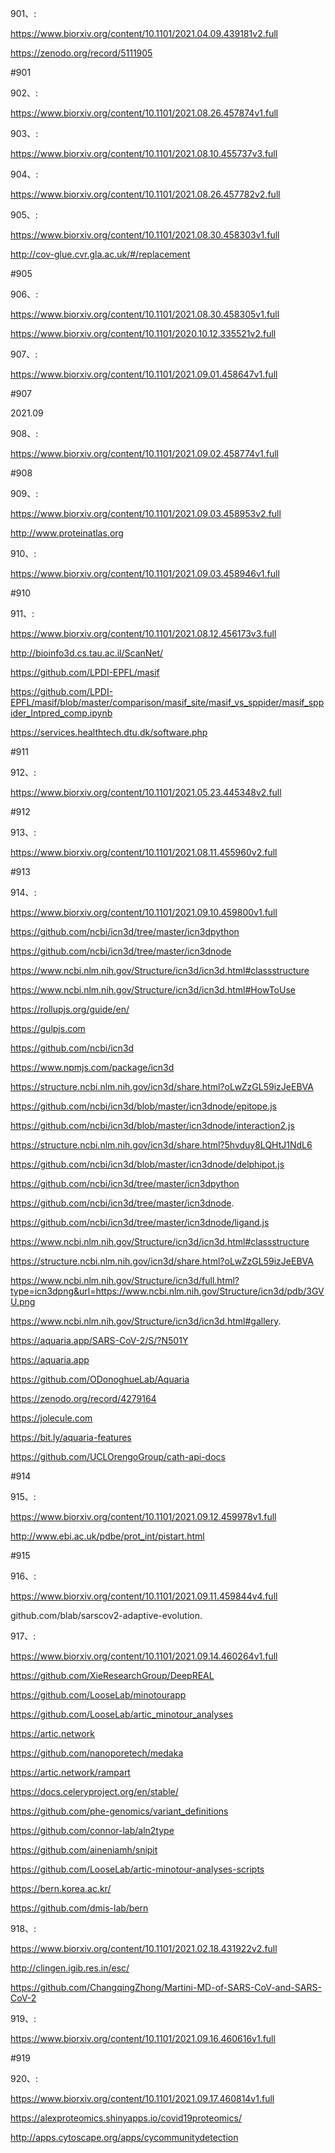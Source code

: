 












901、:


https://www.biorxiv.org/content/10.1101/2021.04.09.439181v2.full


https://zenodo.org/record/5111905


#901


902、:


https://www.biorxiv.org/content/10.1101/2021.08.26.457874v1.full


903、:


https://www.biorxiv.org/content/10.1101/2021.08.10.455737v3.full


904、:


https://www.biorxiv.org/content/10.1101/2021.08.26.457782v2.full


905、:


https://www.biorxiv.org/content/10.1101/2021.08.30.458303v1.full


http://cov-glue.cvr.gla.ac.uk/#/replacement


#905


906、:


https://www.biorxiv.org/content/10.1101/2021.08.30.458305v1.full


https://www.biorxiv.org/content/10.1101/2020.10.12.335521v2.full


907、:


https://www.biorxiv.org/content/10.1101/2021.09.01.458647v1.full


#907


2021.09


908、:


https://www.biorxiv.org/content/10.1101/2021.09.02.458774v1.full


#908


909、:


https://www.biorxiv.org/content/10.1101/2021.09.03.458953v2.full


http://www.proteinatlas.org


910、:


https://www.biorxiv.org/content/10.1101/2021.09.03.458946v1.full


#910


911、:


https://www.biorxiv.org/content/10.1101/2021.08.12.456173v3.full


http://bioinfo3d.cs.tau.ac.il/ScanNet/


https://github.com/LPDI-EPFL/masif


https://github.com/LPDI-EPFL/masif/blob/master/comparison/masif_site/masif_vs_sppider/masif_sppider_Intpred_comp.ipynb


https://services.healthtech.dtu.dk/software.php


#911


912、:


https://www.biorxiv.org/content/10.1101/2021.05.23.445348v2.full


#912


913、:


https://www.biorxiv.org/content/10.1101/2021.08.11.455960v2.full


#913


914、:


https://www.biorxiv.org/content/10.1101/2021.09.10.459800v1.full


https://github.com/ncbi/icn3d/tree/master/icn3dpython


https://github.com/ncbi/icn3d/tree/master/icn3dnode


https://www.ncbi.nlm.nih.gov/Structure/icn3d/icn3d.html#classstructure


https://www.ncbi.nlm.nih.gov/Structure/icn3d/icn3d.html#HowToUse


https://rollupjs.org/guide/en/


https://gulpjs.com


https://github.com/ncbi/icn3d


https://www.npmjs.com/package/icn3d


https://structure.ncbi.nlm.nih.gov/icn3d/share.html?oLwZzGL59izJeEBVA


https://github.com/ncbi/icn3d/blob/master/icn3dnode/epitope.js


https://github.com/ncbi/icn3d/blob/master/icn3dnode/interaction2.js


https://structure.ncbi.nlm.nih.gov/icn3d/share.html?5hvduy8LQHtJ1NdL6


https://github.com/ncbi/icn3d/blob/master/icn3dnode/delphipot.js


https://github.com/ncbi/icn3d/tree/master/icn3dpython


https://github.com/ncbi/icn3d/tree/master/icn3dnode.


https://github.com/ncbi/icn3d/tree/master/icn3dnode/ligand.js


https://www.ncbi.nlm.nih.gov/Structure/icn3d/icn3d.html#classstructure


https://structure.ncbi.nlm.nih.gov/icn3d/share.html?oLwZzGL59izJeEBVA


https://www.ncbi.nlm.nih.gov/Structure/icn3d/full.html?type=icn3dpng&url=https://www.ncbi.nlm.nih.gov/Structure/icn3d/pdb/3GVU.png


https://www.ncbi.nlm.nih.gov/Structure/icn3d/icn3d.html#gallery.


https://aquaria.app/SARS-CoV-2/S/?N501Y


https://aquaria.app


https://github.com/ODonoghueLab/Aquaria


https://zenodo.org/record/4279164


https://jolecule.com


https://bit.ly/aquaria-features


https://github.com/UCLOrengoGroup/cath-api-docs


#914


915、:


https://www.biorxiv.org/content/10.1101/2021.09.12.459978v1.full


http://www.ebi.ac.uk/pdbe/prot_int/pistart.html


#915


916、:


https://www.biorxiv.org/content/10.1101/2021.09.11.459844v4.full


github.com/blab/sarscov2-adaptive-evolution.


917、:


https://www.biorxiv.org/content/10.1101/2021.09.14.460264v1.full


https://github.com/XieResearchGroup/DeepREAL


https://github.com/LooseLab/minotourapp


https://github.com/LooseLab/artic_minotour_analyses


https://artic.network


https://github.com/nanoporetech/medaka


https://artic.network/rampart


https://docs.celeryproject.org/en/stable/


https://github.com/phe-genomics/variant_definitions


https://github.com/connor-lab/aln2type


https://github.com/aineniamh/snipit


https://github.com/LooseLab/artic-minotour-analyses-scripts


https://bern.korea.ac.kr/


https://github.com/dmis-lab/bern


918、:


https://www.biorxiv.org/content/10.1101/2021.02.18.431922v2.full


http://clingen.igib.res.in/esc/


https://github.com/ChangqingZhong/Martini-MD-of-SARS-CoV-and-SARS-CoV-2


919、:


https://www.biorxiv.org/content/10.1101/2021.09.16.460616v1.full





#919


920、:


https://www.biorxiv.org/content/10.1101/2021.09.17.460814v1.full


https://alexproteomics.shinyapps.io/covid19proteomics/


http://apps.cytoscape.org/apps/cycommunitydetection











